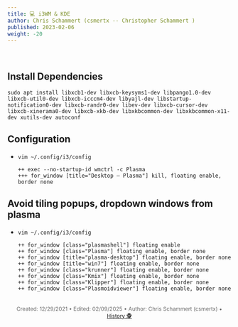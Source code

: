 ```yaml
---
title: 💻 i3WM & KDE
author: Chris Schammert (csmertx -- Christopher Schammert )
published: 2023-02-06
weight: -20
---
```


<!-- The content of this website was written by Christopher Schammert aka Chris Schammert -->

<br />

## Install Dependencies

```
sudo apt install libxcb1-dev libxcb-keysyms1-dev libpango1.0-dev libxcb-util0-dev libxcb-icccm4-dev libyajl-dev libstartup-notification0-dev libxcb-randr0-dev libev-dev libxcb-cursor-dev libxcb-xinerama0-dev libxcb-xkb-dev libxkbcommon-dev libxkbcommon-x11-dev xutils-dev autoconf
```

## Configuration

- ```vim ~/.config/i3/config```

    ```
    ++ exec --no-startup-id wmctrl -c Plasma
    +++ for_window [title="Desktop — Plasma"] kill, floating enable, border none
    ```

## Avoid tiling popups, dropdown windows from plasma

- ```vim ~/.config/i3/config```

    ```
    ++ for_window [class="plasmashell"] floating enable
    ++ for_window [class="Plasma"] floating enable, border none
    ++ for_window [title="plasma-desktop"] floating enable, border none
    ++ for_window [title="win7"] floating enable, border none
    ++ for_window [class="krunner"] floating enable, border none
    ++ for_window [class="Kmix"] floating enable, border none
    ++ for_window [class="Klipper"] floating enable, border none
    ++ for_window [class="Plasmoidviewer"] floating enable, border none 
    ```

<br />

<div style="text-align: center; font-size:12px; color:dimgray">
    Created: 12/29/2021 • Edited: 02/09/2025 • Author: Chris Schammert (csmertx) • 
    <a href="https://github.com/csmertx/csmertx.github.io/commits/main/content/Linux/WM/i3_and_plasma.md" 
       title="Github.com | csmertx \ csmertx.github.io \ commits \ main \ content \ Linux \ WM \ i3WM & KDE">
       History 🕵️
    </a>
</div>